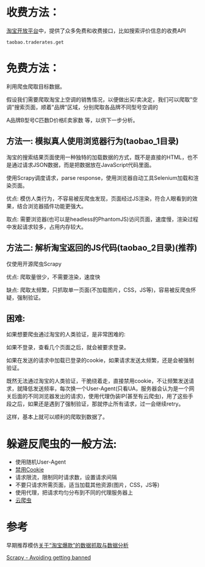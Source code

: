 # 收费方法：
[淘宝开放平台](http://open.taobao.com/doc2/apiList.htm?cid=6&docType=)中，提供了众多免费和收费接口，比如搜索评价信息的收费API

`taobao.traderates.get`

# 免费方法：
利用爬虫爬取目标数据。

假设我们需要爬取淘宝上空调的销售情况，以便做出买/卖决定，我们可以爬取"空调"搜索页面，顺着"品牌"区域，分别爬取各品牌不同型号空调的

A品牌B型号C匹数D价格E卖家数 等，以供下一步分析。

## 方法一: 模拟真人使用浏览器行为(taobao_1目录)
淘宝的搜索结果页面使用一种独特的加载数据的方式，既不是直接的HTML，也不是通过请求JSON数据，而是把数据放在JavaScript代码里面。

使用Scrapy调度请求，parse response，使用浏览器自动工具Selenium加载和渲染页面。

优点: 模仿人类行为，不容易被反爬虫发现，页面经过JS渲染，符合人眼看到的效果，结合浏览器插件功能更强大。

取点: 需要浏览器(也可以是headless的PhantomJS)访问页面，速度慢，渲染过程中发起请求较多，占用内存较大。

## 方法二: 解析淘宝返回的JS代码(taobao_2目录)(推荐)
仅使用开源爬虫Scrapy

优点: 爬取量很少，不需要渲染，速度快

缺点: 爬取太频繁，只抓取单一页面(不加载图片，CSS，JS等)，容易被反爬虫怀疑，强制验证。

## 困难:
如果想要爬虫通过淘宝的人类验证，是非常困难的:

如果不登录，查看几个页面之后，就会被要求登录。

如果在发送的请求中加载已登录的cookie，如果请求发送太频繁，还是会被强制验证。

既然无法通过淘宝的人类验证，干脆绕着走，直接禁用cookie，不让频繁发送请求，就降低发送频率，每次换一个User-Agent(只看UA，服务器会认为是一个网关后面的不同浏览器发出的请求)，使用代理伪装IP(甚至有云爬虫)，用了这些手段之后，如果还是遇到了强制验证，那就停止所有请求，过一会继续retry。

这样，基本上就可以顺利的爬取到数据了。

# 躲避反爬虫的一般方法:
* 使用随机User-Agent
* [禁用Cookie](http://doc.scrapy.org/en/latest/topics/practices.html#avoiding-getting-banned)
* 请求限流，限制同时请求数，设置请求间隔
* 不要只请求所需页面，适当加载其他资源(图片，CSS，JS等)
* 使用代理，把请求均匀分布到不同的代理服务器上
* [云爬虫](http://scrapinghub.com/crawlera/)

# 参考
早期推荐模仿[关于“淘宝爆款”的数据抓取与数据分析](http://blog.csdn.net/u012150179/article/details/37306629)

[Scrapy - Avoiding getting banned](http://doc.scrapy.org/en/latest/topics/practices.html#avoiding-getting-banned)